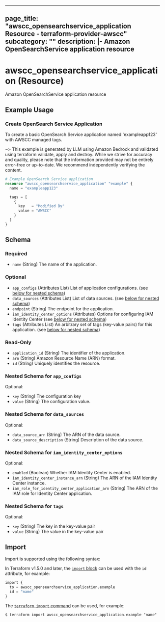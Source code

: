 
---
page_title: "awscc_opensearchservice_application Resource - terraform-provider-awscc"
subcategory: ""
description: |-
  Amazon OpenSearchService application resource
---

# awscc_opensearchservice_application (Resource)

Amazon OpenSearchService application resource

## Example Usage

### Create OpenSearch Service Application

To create a basic OpenSearch Service application named 'exampleapp123' with AWSCC managed tags.

~> This example is generated by LLM using Amazon Bedrock and validated using terraform validate, apply and destroy. While we strive for accuracy and quality, please note that the information provided may not be entirely error-free or up-to-date. We recommend independently verifying the content.

```terraform
# Example OpenSearch Service application
resource "awscc_opensearchservice_application" "example" {
  name = "exampleapp123"

  tags = [
    {
      key   = "Modified By"
      value = "AWSCC"
    }
  ]
}
```

<!-- schema generated by tfplugindocs -->
## Schema

### Required

- `name` (String) The name of the application.

### Optional

- `app_configs` (Attributes List) List of application configurations. (see [below for nested schema](#nestedatt--app_configs))
- `data_sources` (Attributes List) List of data sources. (see [below for nested schema](#nestedatt--data_sources))
- `endpoint` (String) The endpoint for the application.
- `iam_identity_center_options` (Attributes) Options for configuring IAM Identity Center (see [below for nested schema](#nestedatt--iam_identity_center_options))
- `tags` (Attributes List) An arbitrary set of tags (key-value pairs) for this application. (see [below for nested schema](#nestedatt--tags))

### Read-Only

- `application_id` (String) The identifier of the application.
- `arn` (String) Amazon Resource Name (ARN) format.
- `id` (String) Uniquely identifies the resource.

<a id="nestedatt--app_configs"></a>
### Nested Schema for `app_configs`

Optional:

- `key` (String) The configuration key
- `value` (String) The configuration value.


<a id="nestedatt--data_sources"></a>
### Nested Schema for `data_sources`

Optional:

- `data_source_arn` (String) The ARN of the data source.
- `data_source_description` (String) Description of the data source.


<a id="nestedatt--iam_identity_center_options"></a>
### Nested Schema for `iam_identity_center_options`

Optional:

- `enabled` (Boolean) Whether IAM Identity Center is enabled.
- `iam_identity_center_instance_arn` (String) The ARN of the IAM Identity Center instance.
- `iam_role_for_identity_center_application_arn` (String) The ARN of the IAM role for Identity Center application.


<a id="nestedatt--tags"></a>
### Nested Schema for `tags`

Optional:

- `key` (String) The key in the key-value pair
- `value` (String) The value in the key-value pair

## Import

Import is supported using the following syntax:

In Terraform v1.5.0 and later, the [`import` block](https://developer.hashicorp.com/terraform/language/import) can be used with the `id` attribute, for example:

```terraform
import {
  to = awscc_opensearchservice_application.example
  id = "name"
}
```

The [`terraform import` command](https://developer.hashicorp.com/terraform/cli/commands/import) can be used, for example:

```shell
$ terraform import awscc_opensearchservice_application.example "name"
```
